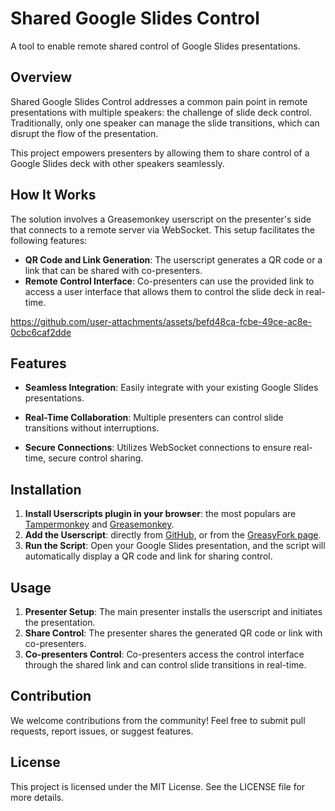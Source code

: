 # Shared Google Slides Control

A tool to enable remote shared control of Google Slides presentations.

## Overview

Shared Google Slides Control addresses a common pain point in remote presentations with multiple speakers: the challenge of slide deck control. Traditionally, only one speaker can manage the slide transitions, which can disrupt the flow of the presentation.

This project empowers presenters by allowing them to share control of a Google Slides deck with other speakers seamlessly.



## How It Works

The solution involves a Greasemonkey userscript on the presenter's side that connects to a remote server via WebSocket. This setup facilitates the following features:

- **QR Code and Link Generation**: The userscript generates a QR code or a link that can be shared with co-presenters.
- **Remote Control Interface**: Co-presenters can use the provided link to access a user interface that allows them to control the slide deck in real-time.

https://github.com/user-attachments/assets/befd48ca-fcbe-49ce-ac8e-0cbc6caf2dde

## Features

- **Seamless Integration**: Easily integrate with your existing Google Slides presentations.
- **Real-Time Collaboration**: Multiple presenters can control slide transitions without interruptions.


- **Secure Connections**: Utilizes WebSocket connections to ensure real-time, secure control sharing.

## Installation

1. **Install Userscripts plugin in your browser**: the most populars are [Tampermonkey](https://tampermonkey.net/) and [Greasemonkey](http://www.greasespot.net/).
2. **Add the Userscript**: directly from [GitHub](./userscript/shared-google-slides-control.user.js), or from the [GreasyFork page](https://greasyfork.org/en/scripts/500807-share-google-slides-controls).
3. **Run the Script**: Open your Google Slides presentation, and the script will automatically display a QR code and link for sharing control.

## Usage

1. **Presenter Setup**: The main presenter installs the userscript and initiates the presentation.
2. **Share Control**: The presenter shares the generated QR code or link with co-presenters.
3. **Co-presenters Control**: Co-presenters access the control interface through the shared link and can control slide transitions in real-time.

## Contribution

We welcome contributions from the community! Feel free to submit pull requests, report issues, or suggest features.

## License

This project is licensed under the MIT License. See the LICENSE file for more details.

